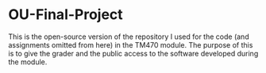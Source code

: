 # OU-Final-Project
This is the open-source version of the repository I used for the code (and assignments omitted from here) in the TM470 module. The purpose of this is to give the grader and the public access to the software developed during the module.
